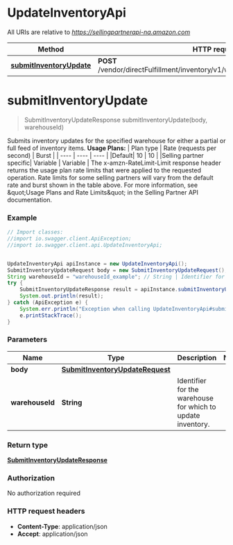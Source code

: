 # UpdateInventoryApi

All URIs are relative to *https://sellingpartnerapi-na.amazon.com*

Method | HTTP request | Description
------------- | ------------- | -------------
[**submitInventoryUpdate**](UpdateInventoryApi.md#submitInventoryUpdate) | **POST** /vendor/directFulfillment/inventory/v1/warehouses/{warehouseId}/items | 


<a name="submitInventoryUpdate"></a>
# **submitInventoryUpdate**
> SubmitInventoryUpdateResponse submitInventoryUpdate(body, warehouseId)



Submits inventory updates for the specified warehouse for either a partial or full feed of inventory items.  **Usage Plans:**  | Plan type | Rate (requests per second) | Burst | | ---- | ---- | ---- | |Default| 10 | 10 | |Selling partner specific| Variable | Variable |  The x-amzn-RateLimit-Limit response header returns the usage plan rate limits that were applied to the requested operation. Rate limits for some selling partners will vary from the default rate and burst shown in the table above. For more information, see \&quot;Usage Plans and Rate Limits\&quot; in the Selling Partner API documentation.

### Example
```java
// Import classes:
//import io.swagger.client.ApiException;
//import io.swagger.client.api.UpdateInventoryApi;


UpdateInventoryApi apiInstance = new UpdateInventoryApi();
SubmitInventoryUpdateRequest body = new SubmitInventoryUpdateRequest(); // SubmitInventoryUpdateRequest | 
String warehouseId = "warehouseId_example"; // String | Identifier for the warehouse for which to update inventory.
try {
    SubmitInventoryUpdateResponse result = apiInstance.submitInventoryUpdate(body, warehouseId);
    System.out.println(result);
} catch (ApiException e) {
    System.err.println("Exception when calling UpdateInventoryApi#submitInventoryUpdate");
    e.printStackTrace();
}
```

### Parameters

Name | Type | Description  | Notes
------------- | ------------- | ------------- | -------------
 **body** | [**SubmitInventoryUpdateRequest**](SubmitInventoryUpdateRequest.md)|  |
 **warehouseId** | **String**| Identifier for the warehouse for which to update inventory. |

### Return type

[**SubmitInventoryUpdateResponse**](SubmitInventoryUpdateResponse.md)

### Authorization

No authorization required

### HTTP request headers

 - **Content-Type**: application/json
 - **Accept**: application/json

